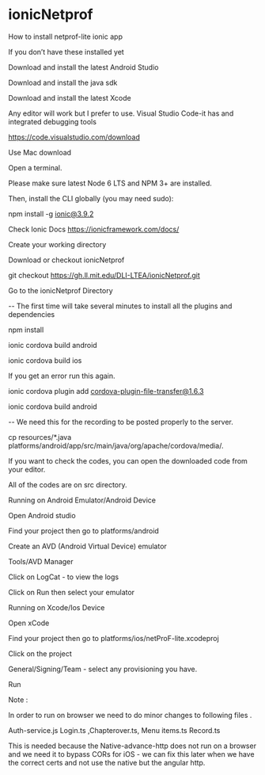 # ionicNetprof

How to install netprof-lite ionic app

If you don’t have these installed yet

Download and install the latest Android Studio

Download and install the java sdk

Download and install the latest Xcode

Any editor will work but I prefer to use. 
Visual Studio Code-it has and integrated debugging tools

https://code.visualstudio.com/download

Use Mac download

Open a terminal.

Please make sure latest Node 6 LTS and NPM 3+ are installed.

Then, install the CLI globally (you may need sudo):

npm install -g ionic@3.9.2

Check Ionic Docs https://ionicframework.com/docs/

Create your working directory

Download or checkout ionicNetprof

git checkout https://gh.ll.mit.edu/DLI-LTEA/ionicNetprof.git

Go to the ionicNetprof Directory

-- The first time will take several minutes to install all the plugins and dependencies

npm install

ionic cordova build android

ionic cordova build ios 

If you get an error run this again.

ionic cordova plugin add cordova-plugin-file-transfer@1.6.3

ionic cordova build android

-- We need this for the recording to be posted properly to the server.

cp resources/*.java platforms/android/app/src/main/java/org/apache/cordova/media/.

If you want to check the codes, you can open the downloaded code from your editor.

All of the codes are on src directory.


Running on Android Emulator/Android Device 

Open Android studio

Find your project then go to platforms/android

Create an AVD (Android Virtual Device) emulator

Tools/AVD Manager

Click on LogCat - to view the logs

Click on Run then select your emulator


Running on Xcode/Ios Device

Open xCode

Find your project then go to platforms/ios/netProF-lite.xcodeproj

Click on the project

General/Signing/Team - select any provisioning you have.

Run


Note :

In order to run on browser we need to do minor changes to following files . 

Auth-service.js
Login.ts ,Chapterover.ts,
Menu items.ts Record.ts 

This is needed because the Native-advance-http does not run on a browser and we need it to bypass CORs for iOS - we can fix this later when we have the correct certs and not use the native but the angular http.

